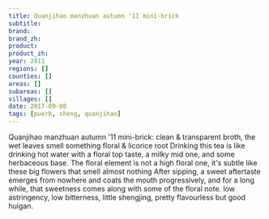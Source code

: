 ```yaml
---
title: Quanjihao manzhuan autumn '11 mini-brick
subtitle: 
brand: 
brand_zh: 
product: 
product_zh: 
year: 2011
regions: []
counties: []
areas: []
subareas: []
villages: []
date: 2017-09-08
tags: [puerh, sheng, quanjihao]
---
```

Quanjihao manzhuan autumn '11 mini-brick:
clean & transparent broth, the wet leaves smell something floral & licorice root
Drinking this tea is like drinking hot water with a floral top taste, a milky mid one, and some herbaceous base. The floral element is not a high floral one, it's subtle like these big flowers that smell almost nothing
After sipping, a sweet aftertaste emerges from nowhere and coats the mouth progressively, and for a long while, that sweetness comes along with some of the floral note. low astringency, low bitterness, little shengjing, pretty flavourless but good huigan.